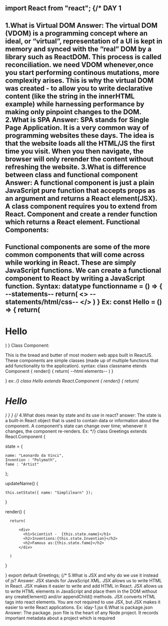 import React from "react";
{/*
DAY 1
------------
1.What is Virtual DOM
Answer:
The virtual DOM (VDOM) is a programming concept where an ideal, 
or “virtual”, representation of a UI is kept in memory and synced 
with the “real” DOM by a library such as ReactDOM. 
This process is called reconciliation.
we need VDOM whenever,once you start performing continous mutations, 
more complexity arises. This is why the virtual DOM was created - to 
allow you to write declarative content (like the string in the innerHTML example) while 
harnessing performance by making only pinpoint changes to the DOM.
2.What is SPA
Answer:
SPA stands for Single Page Application. It is a very common way of 
programming websites these days. The idea is that the website loads 
all the HTML/JS the first time you visit. When you then navigate, the browser 
will only rerender the content without refreshing the website.
3.What is difference between class and functional component
Answer:
A functional component is just a plain JavaScript pure function 
that accepts props as an argument and returns a React element(JSX). 
A class component requires you to extend from React. Component and 
create a render function which returns a React element.
Functional Components: 
----------------------
Functional components are some of the more 
common components that will come across while working in React. 
These are simply JavaScript functions. We can create a 
functional component to React by writing a JavaScript function.
Syntax:
datatype functionname = () =>
{
    --statements--
    return(
        <>
        --statements/html/css--
        </>
    )
}
Ex:
const Hello = () =>
{
    return(
        <h1>Hello</h1>
    )
}
Class Component:
-----------------
This is the bread and butter of most modern web apps built in 
ReactJS. These components are simple classes 
(made up of multiple functions that add functionality to the application).
syntax:
class classname etends Component
{
    render()
    {
        return(
            --html elements--
        )
    }
      
}
ex:
*/}
class Hello extends React.Component
{
    render()
    {
        return(
            <h1>Hello</h1>
        )
    }
}
{/*
4.What does mean by state and its use in react?
answer:
The state is a built-in React object that is used to contain 
data or information about the component. A component's state 
can change over time; whenever it changes, 
the component re-renders.
Ex:
*/}
class Greetings extends React.Component {

  state = {

    name: "Leonardo da Vinci",
    Invention : "Polymath",
    fame : "Artist"

  };

  updateName() {

    this.setState({ name: "Simplilearn" });

  }

  render() {

      return(

          <div>
            <h1>Scientist -  {this.state.name}</h1>
            <h2>Inventions:{this.state.Invention}</h2>
            <h2>Famous as:{this.state.fame}</h2>
          </div>

      )

  }

}
export default Greetings;
{/*
5.What is JSX and why do we use it instead of js?
Answer:
JSX stands for JavaScript XML. JSX allows us to write HTML in React. 
JSX makes it easier to write and add HTML in React.
JSX allows us to write HTML elements in JavaScript and place them in the DOM without any 
createElement() and/or appendChild() methods. JSX converts HTML tags into react elements. 
You are not required to use JSX, but JSX makes it easier to write React applications.
Ex:
iday-1.jsx
6.What is package.json
Answer:
The package. json file is the heart of any Node project. It records important metadata about a project which 
is required 
